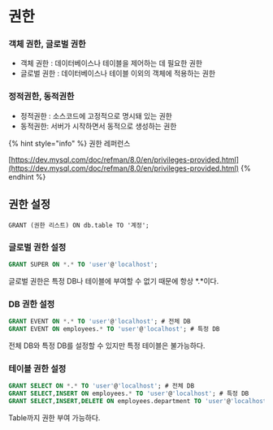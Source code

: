 # 권한

### 객체 권한, 글로벌 권한&#x20;

* 객체 권한 : 데이터베이스나 테이블을 제어하는 데 필요한 권한&#x20;
* 글로벌 권한 : 데이터베이스나 테이블 이외의 객체에 적용하는 권한&#x20;

### 정적권한, 동적권한

* 정적권한 : 소스코드에 고정적으로 명시돼 있는 권한
* 동적권한: 서버가 시작하면서 동적으로 생성하는 권한



{% hint style="info" %}
권한 레퍼런스

[https://dev.mysql.com/doc/refman/8.0/en/privileges-provided.html](https://dev.mysql.com/doc/refman/8.0/en/privileges-provided.html)
{% endhint %}

## 권한 설정&#x20;

```
GRANT (권한 리스트) ON db.table TO '계정'; 
```

### 글로벌 권한 설정

```sql
GRANT SUPER ON *.* TO 'user'@'localhost';
```

글로벌 권한은 특정 DB나 테이블에 부여할 수 없기 때문에 항상 \*.\*이다.&#x20;

### DB 권한 설정

```sql
GRANT EVENT ON *.* TO 'user'@'localhost'; # 전체 DB
GRANT EVENT ON employees.* TO 'user'@'localhost'; # 특정 DB
```

전체 DB와 특정 DB를 설정할 수 있지만 특정 테이블은 불가능하다.

### 테이블 권한 설정&#x20;

```sql
GRANT SELECT ON *.* TO 'user'@'localhost'; # 전체 DB
GRANT SELECT,INSERT ON employees.* TO 'user'@'localhost'; # 특정 DB
GRANT SELECT,INSERT,DELETE ON employees.department TO 'user'@'localhost'; # 특정 Table
```

Table까지 권한 부여 가능하다.







